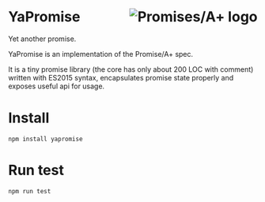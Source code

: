 <h1>YaPromise
    <a href="https://promisesaplus.com/">
    <img src="https://promisesaplus.com/assets/logo-small.png" alt="Promises/A+ logo"
         title="Promises/A+ 1.0 compliant" align="right" />
    </a>
</h1>
Yet another promise.

YaPromise is an implementation of the Promise/A+ spec.

It is a tiny promise library (the core has only about 200 LOC with  comment) written with ES2015 syntax, encapsulates promise state properly and exposes useful api for usage.

# Install
`npm install yapromise`

# Run test
`npm run test`